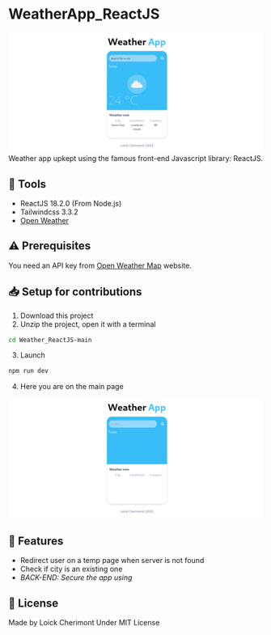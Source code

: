 # WeatherApp_ReactJS

![Preview](/github/preview.png)
Weather app upkept using the famous front-end Javascript library: ReactJS.

## :wrench: Tools
- ReactJS 18.2.0 (From Node.js)
- Tailwindcss 3.3.2
- [Open Weather](https://openweathermap.org/)

## :warning: Prerequisites
You need an API key from [Open Weather Map](https://openweathermap.org/) website.

## :inbox_tray: Setup for contributions
1. Download this project
2. Unzip the project, open it with a terminal
```bash
cd Weather_ReactJS-main
```
3. Launch 
```bash
npm run dev
```
4. Here you are on the main page

![Main Page](/github/mainpage.png)

## :rocket: Features
- Redirect user on a temp page when server is not found
- Check if city is an existing one
- *BACK-END: Secure the app using*

## :key: License
Made by Loick Cherimont
Under MIT License



